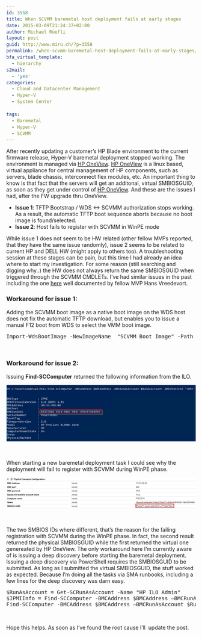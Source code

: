 ```yaml
---
id: 3558
title: When SCVMM baremetal host deployment fails at early stages
date: 2015-03-09T21:24:37+02:00
author: Michael Rüefli
layout: post
guid: http://www.miru.ch/?p=3558
permalink: /when-scvmm-baremetal-host-deployment-fails-at-early-stages/
bfa_virtual_template:
  - hierarchy
s2mail:
  - 'yes'
categories:
  - Cloud and Datacenter Management
  - Hyper-V
  - System Center
  
tags:
  - Baremetal
  - Hyper-V
  - SCVMM
---
```

After recently updating a customer&#8217;s HP Blade environment to the current firmware release, Hyper-V baremetal deployment stopped working. The environment is managed via <a href="http://h17007.www1.hp.com/ch/de/enterprise/servers/products/infrastructure-management/index.aspx#.VP3wIE0mNps" target="_blank">HP OneView</a>. <a href="http://h17007.www1.hp.com/ch/de/enterprise/servers/products/infrastructure-management/index.aspx#.VP3wIE0mNps" target="_blank">HP OneView</a> is a linux based, virtual appliance for central management of HP components, such as servers, blade chassis, interconnect flex modules, etc. An important thing to know is that fact that the servers will get an additonal, virtual SMBIOSGUID, as soon as they get under control of <a href="http://h17007.www1.hp.com/ch/de/enterprise/servers/products/infrastructure-management/index.aspx#.VP3wIE0mNps" target="_blank">HP OneView</a>. And these are the issues I had, after the FW upgrade thru OneView.

  * **Issue 1**: TFTP Bootstrap / WDS <-> SCVMM authorization stops working. As a result, the automatic TFTP boot sequence aborts because no boot image is found/selected.
  * **Issue 2**: Host fails to register with SCVMM in WinPE mode

While issue 1 does not seem to be HW related (other fellow MVPs reported, that they have the same issue randomly), issue 2 seems to be related to current HP and DELL HW (might apply to others too). A troubleshooting session at these stages can be pain, but this time I had already an idea where to start my investigation. For some reason (still searching and digging why..) the HW does not always return the same SMBIOSGUID when triggered through the SCVMM CMDLETs. I&#8217;ve had similar issues in the past including the one <a href="http://www.hyper-v.nu/archives/hvredevoort/2011/11/how-to-bare-metal-deploy-a-hyper-v-server-via-vmm2012-and-hp-ilo/" target="_blank">here</a> well documented by fellow MVP Hans Vreedevort.

### Workaround for issue 1:

Adding the SCVMM boot image as a native boot image on the WDS host does not fix the automatic TFTP download, but enables you to issue a manual F12 boot from WDS to select the VMM boot image.

<pre>Import-WdsBootImage -NewImageName  "SCVMM Boot Image" -Path "D:\RemoteInstall\DCMgr\Boot\Windows\Images\Boot.wim"</pre>

&nbsp;

### Workaround for issue 2:

Issuing **Find-SCComputer** returned the following information from the ILO.

![](../images/2015/03/030915_1855_SCVMMBareme1.png) 

&nbsp;

When starting a new baremetal deployment task I could see why the deployment will fail to register with SCVMM during WinPE phase.

![](../images/2015/03/030915_1855_SCVMMBareme2.png) 

&nbsp;

The two SMBIOS IDs where different, that&#8217;s the reason for the failing registration with SCVMM during the WinPE phase. In fact, the second result returned the physical SMBIOSGUID while the first returned the virtual one genereated by HP OneView. The only workaround here I&#8217;m currently aware of is issuing a deep discovery before starting the baremetal deployment. Issuing a deep discovery via PowerShell requires the SMBIOSGUID to be submitted. As long as I submitted the virtual SMBIOSGUID, the stuff worked as expected. Because I&#8217;m doing all the tasks via SMA runbooks, including a few lines for the deep discovery was darn easy.

<pre>$RunAsAccount = Get-SCRunAsAccount -Name "HP ILO Admin"
$IPMIInfo = Find-SCComputer -BMCAddress $BMCAddress –BMCRunAsAccount $RunAsAccount -BMCProtocol "IPMI" -BMCPort 623
Find-SCComputer -BMCAddress $BMCAddress –BMCRunAsAccount $RunAsAccount -BMCProtocol "IPMI" -DeepDiscovery -SMBiosGuid $IPMIInfo.SMBiosGUID.Guid</pre>

&nbsp;

Hope this helps. As soon as I&#8217;ve found the root cause I&#8217;ll  update the post.